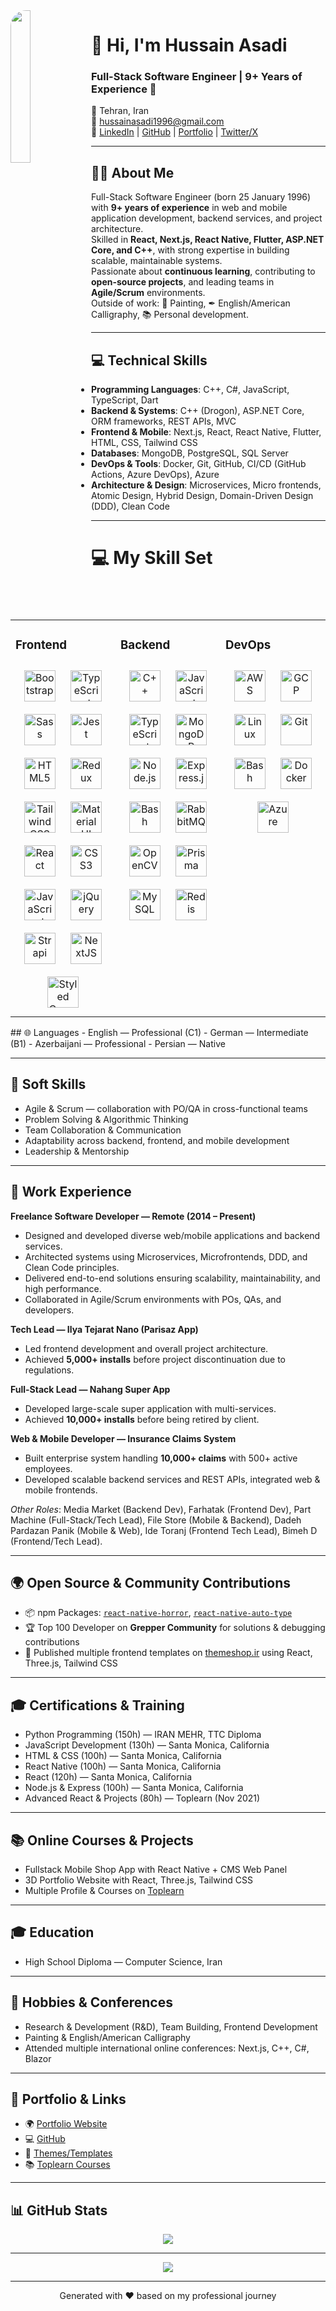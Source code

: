 <img src="https://avatars.githubusercontent.com/u/94780245?v=4" align="left" style="width: 25%;border-radius:25px" />  

# 👋 Hi, I'm Hussain Asadi  
### Full-Stack Software Engineer | 9+ Years of Experience 🚀  

📍 Tehran, Iran  
📧 hussainasadi1996@gmail.com  
🔗 [LinkedIn](https://www.linkedin.com/in/hussain-asadi-1157221b9) | [GitHub](https://github.com/husseinpenart) | [Portfolio](http://huabb.ir) | [Twitter/X](https://x.com/HussainAsa81695)  

---

## 🧑‍💻 About Me  
Full-Stack Software Engineer (born 25 January 1996) with **9+ years of experience** in web and mobile application development, backend services, and project architecture.  
Skilled in **React, Next.js, React Native, Flutter, ASP.NET Core, and C++**, with strong expertise in building scalable, maintainable systems.  
Passionate about **continuous learning**, contributing to **open-source projects**, and leading teams in **Agile/Scrum** environments.  
Outside of work: 🎨 Painting, ✒ English/American Calligraphy, 📚 Personal development.  

---

## 💻 Technical Skills  

- **Programming Languages**: C++, C#, JavaScript, TypeScript, Dart  
- **Backend & Systems**: C++ (Drogon), ASP.NET Core, ORM frameworks, REST APIs, MVC  
- **Frontend & Mobile**: Next.js, React, React Native, Flutter, HTML, CSS, Tailwind CSS  
- **Databases**: MongoDB, PostgreSQL, SQL Server  
- **DevOps & Tools**: Docker, Git, GitHub, CI/CD (GitHub Actions, Azure DevOps), Azure  
- **Architecture & Design**: Microservices, Micro frontends, Atomic Design, Hybrid Design, Domain-Driven Design (DDD), Clean Code  

---
# 💻 My Skill Set  
<table><tr><td valign="top" width="33%">

### Frontend  
<div align="center">  
<a href="https://getbootstrap.com/docs/3.4/javascript/" target="_blank"><img style="margin: 10px" src="https://profilinator.rishav.dev/skills-assets/bootstrap-plain.svg" alt="Bootstrap" height="50" /></a>  
<a href="https://www.typescriptlang.org/" target="_blank"><img style="margin: 10px" src="https://profilinator.rishav.dev/skills-assets/typescript-original.svg" alt="TypeScript" height="50" /></a>  
<a href="https://sass-lang.com/" target="_blank"><img style="margin: 10px" src="https://profilinator.rishav.dev/skills-assets/sass-original.svg" alt="Sass" height="50" /></a>  
<a href="https://www.jestjs.io/" target="_blank"><img style="margin: 10px" src="https://profilinator.rishav.dev/skills-assets/jest.svg" alt="Jest" height="50" /></a>  
<a href="https://en.wikipedia.org/wiki/HTML5" target="_blank"><img style="margin: 10px" src="https://profilinator.rishav.dev/skills-assets/html5-original-wordmark.svg" alt="HTML5" height="50" /></a>  
<a href="https://redux.js.org/" target="_blank"><img style="margin: 10px" src="https://profilinator.rishav.dev/skills-assets/redux-original.svg" alt="Redux" height="50" /></a>  
<a href="https://www.tailwindcss.com/" target="_blank"><img style="margin: 10px" src="https://profilinator.rishav.dev/skills-assets/tailwindcss.svg" alt="Tailwind CSS" height="50" /></a>  
<a href="https://mui.com/" target="_blank"><img style="margin: 10px" src="https://profilinator.rishav.dev/skills-assets/mui.png" alt="Material UI" height="50" /></a>  
<a href="https://reactjs.org/" target="_blank"><img style="margin: 10px" src="https://profilinator.rishav.dev/skills-assets/react-original-wordmark.svg" alt="React" height="50" /></a>  
<a href="https://www.w3schools.com/css/" target="_blank"><img style="margin: 10px" src="https://profilinator.rishav.dev/skills-assets/css3-original-wordmark.svg" alt="CSS3" height="50" /></a>  
<a href="https://www.javascript.com/" target="_blank"><img style="margin: 10px" src="https://profilinator.rishav.dev/skills-assets/javascript-original.svg" alt="JavaScript" height="50" /></a>  
<a href="https://jquery.com/" target="_blank"><img style="margin: 10px" src="https://profilinator.rishav.dev/skills-assets/jquery.png" alt="jQuery" height="50" /></a>  
<a href="https://www.strapi.io/" target="_blank"><img style="margin: 10px" src="https://profilinator.rishav.dev/skills-assets/strapi.svg" alt="Strapi" height="50" /></a>  
<a href="https://nextjs.org/" target="_blank"><img style="margin: 10px" src="https://profilinator.rishav.dev/skills-assets/nextjs.png" alt="NextJS" height="50" /></a>  
<a href="https://styled-components.com/" target="_blank"><img style="margin: 10px" src="https://profilinator.rishav.dev/skills-assets/styled-components.png" alt="Styled Components" height="50" /></a>  
</div>

</td><td valign="top" width="33%">

### Backend  
<div align="center">  
<a href="https://www.cplusplus.com/" target="_blank"><img style="margin: 10px" src="https://profilinator.rishav.dev/skills-assets/cplusplus-original.svg" alt="C++" height="50" /></a>  
<a href="https://www.javascript.com/" target="_blank"><img style="margin: 10px" src="https://profilinator.rishav.dev/skills-assets/javascript-original.svg" alt="JavaScript" height="50" /></a>  
<a href="https://www.typescriptlang.org/" target="_blank"><img style="margin: 10px" src="https://profilinator.rishav.dev/skills-assets/typescript-original.svg" alt="TypeScript" height="50" /></a>  
<a href="https://www.mongodb.com/" target="_blank"><img style="margin: 10px" src="https://profilinator.rishav.dev/skills-assets/mongodb-original-wordmark.svg" alt="MongoDB" height="50" /></a>  
<a href="https://nodejs.org/" target="_blank"><img style="margin: 10px" src="https://profilinator.rishav.dev/skills-assets/nodejs-original-wordmark.svg" alt="Node.js" height="50" /></a>  
<a href="https://expressjs.com/" target="_blank"><img style="margin: 10px" src="https://profilinator.rishav.dev/skills-assets/express-original-wordmark.svg" alt="Express.js" height="50" /></a>  
<a href="https://www.gnu.org/software/bash/" target="_blank"><img style="margin: 10px" src="https://profilinator.rishav.dev/skills-assets/gnu_bash-icon.svg" alt="Bash" height="50" /></a>  
<a href="https://www.rabbitmq.com/" target="_blank"><img style="margin: 10px" src="https://profilinator.rishav.dev/skills-assets/rabbitmq-icon.svg" alt="RabbitMQ" height="50" /></a>  
<a href="https://opencv.org/" target="_blank"><img style="margin: 10px" src="https://profilinator.rishav.dev/skills-assets/opencv-icon.svg" alt="OpenCV" height="50" /></a>  
<a href="https://www.prisma.io/" target="_blank"><img style="margin: 10px" src="https://profilinator.rishav.dev/skills-assets/prisma.png" alt="Prisma" height="50" /></a>  
<a href="https://www.mysql.com/" target="_blank"><img style="margin: 10px" src="https://profilinator.rishav.dev/skills-assets/mysql-original-wordmark.svg" alt="MySQL" height="50" /></a>  
<a href="https://redis.io/" target="_blank"><img style="margin: 10px" src="https://profilinator.rishav.dev/skills-assets/redis-original-wordmark.svg" alt="Redis" height="50" /></a>  
</div>

</td><td valign="top" width="33%">

### DevOps  
<div align="center">  
<a href="https://aws.amazon.com/" target="_blank"><img style="margin: 10px" src="https://profilinator.rishav.dev/skills-assets/amazonwebservices-original-wordmark.svg" alt="AWS" height="50" /></a>  
<a href="https://cloud.google.com/" target="_blank"><img style="margin: 10px" src="https://profilinator.rishav.dev/skills-assets/google_cloud-icon.svg" alt="GCP" height="50" /></a>  
<a href="https://www.linux.org/" target="_blank"><img style="margin: 10px" src="https://profilinator.rishav.dev/skills-assets/linux-original.svg" alt="Linux" height="50" /></a>  
<a href="https://github.com/" target="_blank"><img style="margin: 10px" src="https://profilinator.rishav.dev/skills-assets/git-scm-icon.svg" alt="Git" height="50" /></a>  
<a href="https://www.gnu.org/software/bash/" target="_blank"><img style="margin: 10px" src="https://profilinator.rishav.dev/skills-assets/gnu_bash-icon.svg" alt="Bash" height="50" /></a>  
<a href="https://www.docker.com/" target="_blank"><img style="margin: 10px" src="https://profilinator.rishav.dev/skills-assets/docker-original-wordmark.svg" alt="Docker" height="50" /></a>  
<a href="https://azure.microsoft.com/en-in/" target="_blank"><img style="margin: 10px" src="https://profilinator.rishav.dev/skills-assets/microsoft_azure-icon.svg" alt="Azure" height="50" /></a>  
</div>

</td></tr></table>  
## 🌐 Languages  
- English — Professional (C1)  
- German — Intermediate (B1)  
- Azerbaijani — Professional  
- Persian — Native  

---

## 🤝 Soft Skills  
- Agile & Scrum — collaboration with PO/QA in cross-functional teams  
- Problem Solving & Algorithmic Thinking  
- Team Collaboration & Communication  
- Adaptability across backend, frontend, and mobile development  
- Leadership & Mentorship  

---

## 🏢 Work Experience  

**Freelance Software Developer — Remote (2014 – Present)**  
- Designed and developed diverse web/mobile applications and backend services.  
- Architected systems using Microservices, Microfrontends, DDD, and Clean Code principles.  
- Delivered end-to-end solutions ensuring scalability, maintainability, and high performance.  
- Collaborated in Agile/Scrum environments with POs, QAs, and developers.  

**Tech Lead — Ilya Tejarat Nano (Parisaz App)**  
- Led frontend development and overall project architecture.  
- Achieved **5,000+ installs** before project discontinuation due to regulations.  

**Full-Stack Lead — Nahang Super App**  
- Developed large-scale super application with multi-services.  
- Achieved **10,000+ installs** before being retired by client.  

**Web & Mobile Developer — Insurance Claims System**  
- Built enterprise system handling **10,000+ claims** with 500+ active employees.  
- Developed scalable backend services and REST APIs, integrated web & mobile frontends.  

_Other Roles_: Media Market (Backend Dev), Farhatak (Frontend Dev), Part Machine (Full-Stack/Tech Lead), File Store (Mobile & Backend), Dadeh Pardazan Panik (Mobile & Web), Ide Toranj (Frontend Tech Lead), Bimeh D (Frontend/Tech Lead).  

---

## 🌍 Open Source & Community Contributions  
- 📦 npm Packages: [`react-native-horror`](https://www.npmjs.com/package/react-native-horror), [`react-native-auto-type`](https://www.npmjs.com/package/react-native-auto-type)  
- 🏆 Top 100 Developer on **Grepper Community** for solutions & debugging contributions  
- 🎨 Published multiple frontend templates on [themeshop.ir](https://themeshop.ir) using React, Three.js, Tailwind CSS  

---

## 🎓 Certifications & Training  
- Python Programming (150h) — IRAN MEHR, TTC Diploma  
- JavaScript Development (130h) — Santa Monica, California  
- HTML & CSS (100h) — Santa Monica, California  
- React Native (100h) — Santa Monica, California  
- React (120h) — Santa Monica, California  
- Node.js & Express (100h) — Santa Monica, California  
- Advanced React & Projects (80h) — Toplearn (Nov 2021)  

---

## 📚 Online Courses & Projects  
- Fullstack Mobile Shop App with React Native + CMS Web Panel  
- 3D Portfolio Website with React, Three.js, Tailwind CSS  
- Multiple Profile & Courses on [Toplearn](https://toplearn.com/masters/husseinpenart)  

---

## 🎓 Education  
- High School Diploma — Computer Science, Iran  

---

## 🎨 Hobbies & Conferences  
- Research & Development (R&D), Team Building, Frontend Development  
- Painting & English/American Calligraphy  
- Attended multiple international online conferences: Next.js, C++, C#, Blazor  

---

## 🔗 Portfolio & Links  
- 🌍 [Portfolio Website](http://huabb.ir)  
- 💻 [GitHub](https://github.com/husseinpenart)  
- 🎨 [Themes/Templates](https://themeshop.ir)  
- 📚 [Toplearn Courses](https://toplearn.com/masters/husseinpenart)  

---

## 📊 GitHub Stats  
<div align="center">
<img src="https://github-readme-stats.vercel.app/api?username=husseinpenart&show_icons=true&count_private=true&hide_border=true" />
</div>  

---

<div align="center">
<img src="https://komarev.com/ghpvc/?username=husseinpenart&&style=flat-square" />
</div>  

---
<div align="center">Generated with ❤️ based on my professional journey</div>

